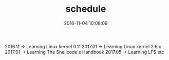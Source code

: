 ﻿---
title: schedule
date: 2016-11-04 10:08:09
type: "schedule"
comments: false
---

2016.11 -> Learning Linux kernel 0.11
2017.01 -> Learning Linux kernel 2.6.x
2017.01 -> Learning The Shellcode's Handbook
2017.05 -> Learning LFS etc
